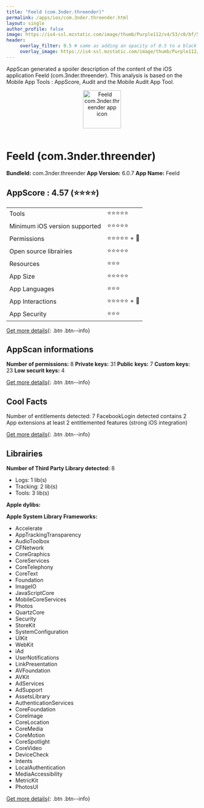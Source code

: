 ```yaml
---
title: "Feeld (com.3nder.threender)"
permalink: /apps/ios/com.3nder.threender.html
layout: single
author_profile: false
image: https://is4-ssl.mzstatic.com/image/thumb/Purple112/v4/53/c0/bf/53c0bf93-570d-28e0-f79f-7014e96b6981/AppStore-AppIcon-1x_U007emarketing-0-7-0-85-220.png/512x512bb.jpg
header: 
     overlay_filter: 0.5 # same as adding an opacity of 0.5 to a black background
     overlay_image: https://is4-ssl.mzstatic.com/image/thumb/Purple112/v4/53/c0/bf/53c0bf93-570d-28e0-f79f-7014e96b6981/AppStore-AppIcon-1x_U007emarketing-0-7-0-85-220.png/512x512bb.jpg
---
```

AppScan generated a spoiler description of the content of the iOS application Feeld (com.3nder.threender). This analysis is based on the Mobile App Tools : AppScore, Audit and the Mobile Audit App Tool.

  
  
<div style="text-align: center;"><img src="https://is4-ssl.mzstatic.com/image/thumb/Purple112/v4/53/c0/bf/53c0bf93-570d-28e0-f79f-7014e96b6981/AppStore-AppIcon-1x_U007emarketing-0-7-0-85-220.png/512x512bb.jpg" width="100" height="100" alt="Feeld com.3nder.threender app icon"></div></br>
  
# Feeld (com.3nder.threender)

**BundleId:** com.3nder.threender
**App Version:** 6.0.7
**App Name:** Feeld


## AppScore : 4.57 (⭐️⭐️⭐️⭐️) 

<table>
<tr><td> Tools </td><td> ⭐️⭐️⭐️⭐️⭐️ </td></tr>
<tr><td> Minimum iOS version supported </td><td> ⭐️⭐️⭐️⭐️⭐️ </td></tr>
<tr><td> Permissions </td><td> ⭐️⭐️⭐️⭐️⭐️ + 🌟 </td></tr>
<tr><td> Open source librairies </td><td> ⭐️⭐️⭐️⭐️⭐️ </td></tr>
<tr><td> Resources </td><td> ⭐️⭐️⭐️ </td></tr>
<tr><td> App Size </td><td> ⭐️⭐️⭐️⭐️⭐️ </td></tr>
<tr><td> App Languages </td><td> ⭐️⭐️⭐️ </td></tr>
<tr><td> App Interactions </td><td> ⭐️⭐️⭐️⭐️⭐️ + 🌟 </td></tr>
<tr><td> App Security </td><td> ⭐️⭐️⭐️ </td></tr>
</table>

[Get more details](/pricing.html){: .btn .btn--info}  
  
## AppScan informations 

**Number of permissions:** 8
**Private keys:** 31
**Public keys:** 7
**Custom keys:** 23
**Low securit keys:** 4
  
[Get more details](/pricing.html){: .btn .btn--info}

## Cool Facts

Number of entitlements detected: 7
FacebookLogin detected
contains 2 App extensions
at least 2 entitlemented features (strong iOS integration)
  
[Get more details](/pricing.html){: .btn .btn--info}

## Librairies 
**Number of Third Party Library detected:** 8
- Logs: 1 lib(s)
- Tracking: 2 lib(s)
- Tools: 3 lib(s)

**Apple dylibs:**


**Apple System Library Frameworks:**
- Accelerate
- AppTrackingTransparency
- AudioToolbox
- CFNetwork
- CoreGraphics
- CoreServices
- CoreTelephony
- CoreText
- Foundation
- ImageIO
- JavaScriptCore
- MobileCoreServices
- Photos
- QuartzCore
- Security
- StoreKit
- SystemConfiguration
- UIKit
- WebKit
- iAd
- UserNotifications
- LinkPresentation
- AVFoundation
- AVKit
- AdServices
- AdSupport
- AssetsLibrary
- AuthenticationServices
- CoreFoundation
- CoreImage
- CoreLocation
- CoreMedia
- CoreMotion
- CoreSpotlight
- CoreVideo
- DeviceCheck
- Intents
- LocalAuthentication
- MediaAccessibility
- MetricKit
- PhotosUI


  
[Get more details](/pricing.html){: .btn .btn--info}


